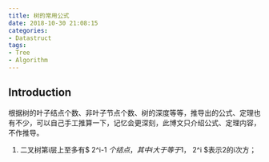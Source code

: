 ```yaml
---
title: 树的常用公式
date: 2018-10-30 21:08:15
categories:
- Datastruct
tags:
- Tree
- Algorithm
---
```

## Introduction

根据树的叶子结点个数、非叶子节点个数、树的深度等等，推导出的公式、定理也有不少，可以自己手工推算一下，记忆会更深刻，此博文只介绍公式、定理内容，不作推导。

1. 二叉树第i层上至多有$ 2^i-1 $个结点，其中i大于等于1，$ 2^i $表示2的i次方；